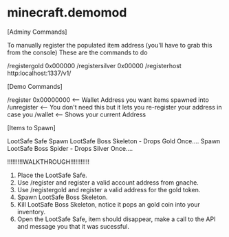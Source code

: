 # minecraft.demomod

[Adminy Commands]

To manually register the populated item address (you'll have to grab this from the console)
These are the commands to do 

/registergold 0x000000
/registersilver 0x00000
/registerhost http:localhost:1337/v1/

[Demo Commands]

/register 0x00000000 <-- Wallet Address you want items spawned into
/unregister <-- You don't need this but it lets you re-register your address in case you
/wallet <-- Shows your current Address

[Items to Spawn]

LootSafe Safe <Looks like an enderchest>
Spawn LootSafe Boss Skeleton - Drops Gold Once.... 
Spawn LootSafe Boss Spider - Drops Silver Once....

!!!!!!!!!WALKTHROUGH!!!!!!!!!!!

1. Place the LootSafe Safe.
2. Use /register and register a valid account address from gnache.
3. Use /registergold and register a valid address for the gold token. 
3. Spawn LootSafe Boss Skeleton.
4. Kill LootSafe Boss Skeleton, notice it pops an gold coin into your inventory.
5. Open the LootSafe Safe, item should disappear, make a call to the API and message you that it was sucessful.
